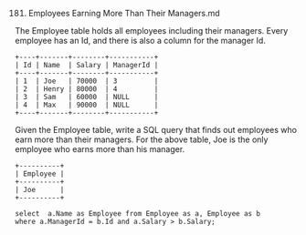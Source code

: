 181. Employees Earning More Than Their Managers.md

The Employee table holds all employees including their managers. Every employee has an Id, and there is also a column for the manager Id.
```shell
+----+-------+--------+-----------+
| Id | Name  | Salary | ManagerId |
+----+-------+--------+-----------+
| 1  | Joe   | 70000  | 3         |
| 2  | Henry | 80000  | 4         |
| 3  | Sam   | 60000  | NULL      |
| 4  | Max   | 90000  | NULL      |
+----+-------+--------+-----------+
```
Given the Employee table, write a SQL query that finds out employees who earn more than their managers. For the above table, Joe is the only employee who earns more than his manager.
```shell
+----------+
| Employee |
+----------+
| Joe      |
+----------+
```

```mysql
select  a.Name as Employee from Employee as a, Employee as b
where a.ManagerId = b.Id and a.Salary > b.Salary;
```